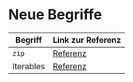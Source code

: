 # Neue Begriffe

| Begriff   | Link zur Referenz                                                                                |
|-----------|--------------------------------------------------------------------------------------------------|
| `zip`     | [Referenz](https://docs.python.org/3/library/functions.html?highlight=zip#zip)                   |
| Iterables | [Referenz](https://docs.python.org/3/library/stdtypes.html?highlight=iterables#iterator-types)   |



